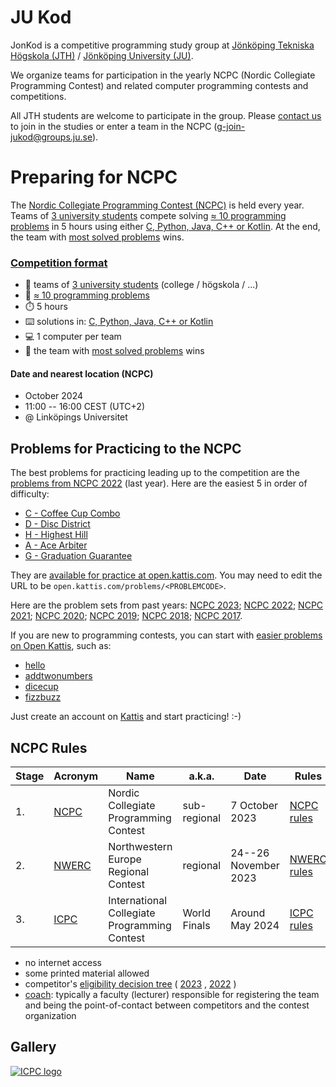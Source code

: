 JU Kod
======

JonKod is a competitive programming study group at
[Jönköping Tekniska Högskola (JTH)] /
[Jönköping University (JU)].

We organize teams for participation in the yearly
NCPC (Nordic Collegiate Programming Contest)
and related computer programming contests and competitions.

All JTH students are welcome to participate in the group.
Please [contact us] to join in the studies or enter a team in the NCPC
([g-join-jukod@groups.ju.se]).


Preparing for NCPC
==================

The [Nordic Collegiate Programming Contest (NCPC)] is held every year.
Teams of [3 university students] compete
solving [≈ 10 programming problems] in 5 hours
using either [C, Python, Java, C++ or Kotlin].
At the end,
the team with [most solved problems] wins.


### [Competition format]

* 👥 teams of [3 university students] (college / högskola / ...)
* 🚩 [≈ 10 programming problems]
* ⏱️ 5 hours
* ⌨️ solutions in: [C, Python, Java, C++ or Kotlin]
* 💻 1 computer per team
* 🎈 the team with [most solved problems] wins


#### Date and nearest location (NCPC)

* October 2024
* 11:00 -- 16:00 CEST (UTC+2)
* @ Linköpings Universitet


## Problems for Practicing to the NCPC

The best problems for practicing leading up to the competition
are the
[problems from NCPC 2022](https://open.kattis.com/problem-sources/Nordic%20Collegiate%20Programming%20Contest%20%28NCPC%29%202022?order=difficulty_data)
(last year).
Here are the easiest 5 in order of difficulty:

- [C -     Coffee Cup Combo](https://open.kattis.com/problems/coffeecupcombo)
- [D -        Disc District](https://open.kattis.com/problems/discdistrict)
- [H -         Highest Hill](https://open.kattis.com/problems/highesthill)
- [A -          Ace Arbiter](https://open.kattis.com/problems/acearbiter)
- [G - Graduation Guarantee](https://open.kattis.com/problems/graduationguarantee)

They are [available for practice at open.kattis.com](https://open.kattis.com/problem-sources/Nordic%20Collegiate%20Programming%20Contest%20%28NCPC%29%202022?order=difficulty_data).
You may need to edit the URL to be `open.kattis.com/problems/<PROBLEMCODE>`.

Here are the problem sets from past years:
[NCPC 2023](https://open.kattis.com/problem-sources/Nordic%20Collegiate%20Programming%20Contest%20%28NCPC%29%202023?order=difficulty_data);
[NCPC 2022](https://open.kattis.com/problem-sources/Nordic%20Collegiate%20Programming%20Contest%20%28NCPC%29%202022?order=difficulty_data);
[NCPC 2021](https://open.kattis.com/problem-sources/Nordic%20Collegiate%20Programming%20Contest%20%28NCPC%29%202021?order=difficulty_data);
[NCPC 2020](https://open.kattis.com/problem-sources/Nordic%20Collegiate%20Programming%20Contest%20%28NCPC%29%202020?order=difficulty_data);
[NCPC 2019](https://open.kattis.com/problem-sources/Nordic%20Collegiate%20Programming%20Contest%20%28NCPC%29%202019?order=difficulty_data);
[NCPC 2018](https://open.kattis.com/problem-sources/Nordic%20Collegiate%20Programming%20Contest%20%28NCPC%29%202018?order=difficulty_data);
[NCPC 2017](https://open.kattis.com/problem-sources/Nordic%20Collegiate%20Programming%20Contest%20%28NCPC%29%202017?order=difficulty_data).

If you are new to programming contests,
you can start with
[easier problems on Open Kattis](https://open.kattis.com/problems?order=difficulty_data),
such as:

* [hello](https://open.kattis.com/problems/hello)
* [addtwonumbers](https://open.kattis.com/problems/addtwonumbers)
* [dicecup](https://open.kattis.com/problems/dicecup)
* [fizzbuzz](https://open.kattis.com/problems/fizzbuzz)

Just create an account on [Kattis](https://open.kattis.com/) and start practicing!  :-)


## NCPC Rules

| Stage | Acronym | Name                                         | a.k.a.       | Date                 | Rules         |
| ----- | ------- | -------------------------------------------- | ------------ | -------------------- | ------------- |
| 1.    | [NCPC]  | Nordic Collegiate Programming Contest        | sub-regional |       7 October 2023 | [NCPC rules]  |
| 2.    | [NWERC] | Northwestern Europe Regional Contest         | regional     | 24--26 November 2023 | [NWERC rules] |
| 3.    | [ICPC]  | International Collegiate Programming Contest | World Finals |      Around May 2024 | [ICPC rules]  |

* no internet access
* some printed material allowed
* competitor's [eligibility decision tree](https://drive.google.com/file/d/1fRCVPJ_atQQYCeNKJ6VQtB8tTr5GJwrn/view)
               (                    [2023](https://drive.google.com/file/d/1fRCVPJ_atQQYCeNKJ6VQtB8tTr5GJwrn/view)
			   ,                    [2022](https://drive.google.com/file/d/1Gt0gh7e9ubSZOr1ZpZ3liU1g0__fPzg1/view)
			   )
* [coach]: typically a faculty (lecturer)
           responsible for registering the team and being the
           point-of-contact between competitors and the contest organization


## Gallery

[![ICPC logo](https://upload.wikimedia.org/wikipedia/en/1/1d/ICPC_International_Collegiate_Programming_Contest_logo%2C_Aug_2018.png)](https://icpc.global)


[NCPC]: https://nordic.icpc.io/
[Nordic Collegiate Programming Contest (NCPC)]: https://nordic.icpc.io/
[NWERC]: https://nwerc.eu/
[ICPC]: https://icpc.global/
[JTH]: https://ju.se/om-oss/tekniska-hogskolan.html

[≈ 10 programming problems]: https://github.com/icpc/ncpc-web/releases/download/ncpc2022-data/ncpc2022problems.pdf
[most solved problems]: https://ncpc22.kattis.com/contests/ncpc22/standings
[C, Python, Java, C++ or Kotlin]: https://docs.icpc.global/worldfinals-programming-environment/
[3 university students]: https://live.staticflickr.com/7884/32596056617_5dc85ee500_b.jpg

[regional rules]: https://icpc.global/regionals/rules
[NCPC rules]:     https://nordic.icpc.io/ncpc2023/compete#rules
[NWERC rules]:    https://nwerc.eu/rules/
[ICPC rules]:     https://icpc.global/worldfinals/rules
[coach]:          https://icpc.global/regionals/rules

[NCPC 2023 results]: https://ncpc23.kattis.com/contests/ncpc23/standings?filter=5254

[Competition format]: https://live.staticflickr.com/1526/26113291873_9208648a69_b.jpg

[Jönköping University (JU)]:         https://ju.se/
[Jönköping Tekniska Högskola (JTH)]: https://ju.se/om-oss/tekniska-hogskolan.html
[contact us]:                mailto:g-join-jukod@groups.ju.se
[g-join-jukod@groups.ju.se]: mailto:g-join-jukod@groups.ju.se

